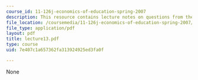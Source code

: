 ```yaml
---
course_id: 11-126j-economics-of-education-spring-2007
description: This resource contains lecture notes on questions from the last lecture.
file_location: /coursemedia/11-126j-economics-of-education-spring-2007/7e407c1a657362fa313924925ed3fa0f_lecture13.pdf
file_type: application/pdf
layout: pdf
title: lecture13.pdf
type: course
uid: 7e407c1a657362fa313924925ed3fa0f

---
```

None